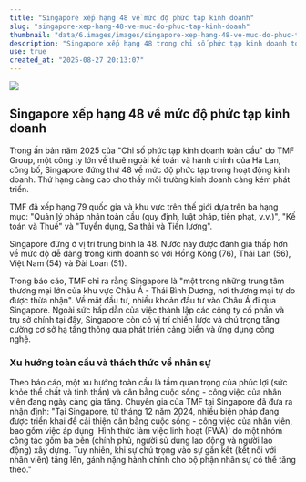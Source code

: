 ```yaml
---
title: "Singapore xếp hạng 48 về mức độ phức tạp kinh doanh"
slug: "singapore-xep-hang-48-ve-muc-do-phuc-tap-kinh-doanh"
thumbnail: "data/6.images/images/singapore-xep-hang-48-ve-muc-do-phuc-tap-kinh-doanh.webp"
description: "Singapore xếp hạng 48 trong chỉ số phức tạp kinh doanh toàn cầu của TMF Group. Dù là trung tâm thương mại quan trọng, quốc gia này đang đối mặt với thách thức quản lý nhân sự."
use: true
created_at: "2025-08-27 20:13:07"
---
```


![](/images/20250827-00000003-nna_kyodo-000-1-view.webp)

## Singapore xếp hạng 48 về mức độ phức tạp kinh doanh

Trong ấn bản năm 2025 của "Chỉ số phức tạp kinh doanh toàn cầu" do TMF Group, một công ty lớn về thuê ngoài kế toán và hành chính của Hà Lan, công bố, Singapore đứng thứ 48 về mức độ phức tạp trong hoạt động kinh doanh. Thứ hạng càng cao cho thấy môi trường kinh doanh càng kém phát triển.

TMF đã xếp hạng 79 quốc gia và khu vực trên thế giới dựa trên ba hạng mục: "Quản lý pháp nhân toàn cầu (quy định, luật pháp, tiền phạt, v.v.)", "Kế toán và Thuế" và "Tuyển dụng, Sa thải và Tiền lương".

Singapore đứng ở vị trí trung bình là 48. Nước này được đánh giá thấp hơn về mức độ dễ dàng trong kinh doanh so với Hồng Kông (76), Thái Lan (56), Việt Nam (54) và Đài Loan (51).

Trong báo cáo, TMF chỉ ra rằng Singapore là "một trong những trung tâm thương mại lớn của khu vực Châu Á - Thái Bình Dương, nơi thương mại tự do được thừa nhận". Về mặt đầu tư, nhiều khoản đầu tư vào Châu Á đi qua Singapore. Ngoài sức hấp dẫn của việc thành lập các công ty cổ phần và trụ sở chính tại đây, Singapore còn có vị trí chiến lược và chú trọng tăng cường cơ sở hạ tầng thông qua phát triển cảng biển và ứng dụng công nghệ.

### Xu hướng toàn cầu và thách thức về nhân sự

Theo báo cáo, một xu hướng toàn cầu là tầm quan trọng của phúc lợi (sức khỏe thể chất và tinh thần) và cân bằng cuộc sống - công việc của nhân viên đang ngày càng gia tăng. Chuyên gia của TMF tại Singapore đã đưa ra nhận định: "Tại Singapore, từ tháng 12 năm 2024, nhiều biện pháp đang được triển khai để cải thiện cân bằng cuộc sống - công việc của nhân viên, bao gồm việc áp dụng 'Hình thức làm việc linh hoạt (FWA)' do một nhóm công tác gồm ba bên (chính phủ, người sử dụng lao động và người lao động) xây dựng. Tuy nhiên, khi sự chú trọng vào sự gắn kết (kết nối với nhân viên) tăng lên, gánh nặng hành chính cho bộ phận nhân sự có thể tăng theo."